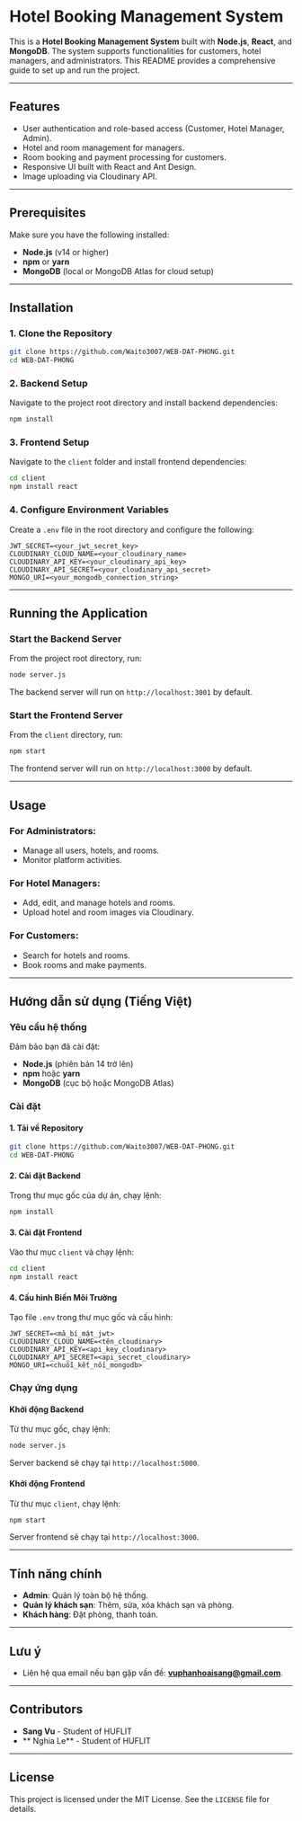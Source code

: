
# Hotel Booking Management System

This is a **Hotel Booking Management System** built with **Node.js**, **React**, and **MongoDB**. The system supports functionalities for customers, hotel managers, and administrators. This README provides a comprehensive guide to set up and run the project.

---

## Features

- User authentication and role-based access (Customer, Hotel Manager, Admin).
- Hotel and room management for managers.
- Room booking and payment processing for customers.
- Responsive UI built with React and Ant Design.
- Image uploading via Cloudinary API.

---

## Prerequisites

Make sure you have the following installed:
- **Node.js** (v14 or higher)
- **npm** or **yarn**
- **MongoDB** (local or MongoDB Atlas for cloud setup)

---

## Installation

### 1. Clone the Repository
```bash
git clone https://github.com/Waito3007/WEB-DAT-PHONG.git
cd WEB-DAT-PHONG
```

### 2. Backend Setup
Navigate to the project root directory and install backend dependencies:
```bash
npm install
```

### 3. Frontend Setup
Navigate to the `client` folder and install frontend dependencies:
```bash
cd client
npm install react
```

### 4. Configure Environment Variables
Create a `.env` file in the root directory and configure the following:
```env
JWT_SECRET=<your_jwt_secret_key>
CLOUDINARY_CLOUD_NAME=<your_cloudinary_name>
CLOUDINARY_API_KEY=<your_cloudinary_api_key>
CLOUDINARY_API_SECRET=<your_cloudinary_api_secret>
MONGO_URI=<your_mongodb_connection_string>
```

---

## Running the Application

### Start the Backend Server
From the project root directory, run:
```bash
node server.js
```
The backend server will run on `http://localhost:3001` by default.

### Start the Frontend Server
From the `client` directory, run:
```bash
npm start
```
The frontend server will run on `http://localhost:3000` by default.

---

## Usage

### For Administrators:
- Manage all users, hotels, and rooms.
- Monitor platform activities.

### For Hotel Managers:
- Add, edit, and manage hotels and rooms.
- Upload hotel and room images via Cloudinary.

### For Customers:
- Search for hotels and rooms.
- Book rooms and make payments.

---


## Hướng dẫn sử dụng (Tiếng Việt)

### Yêu cầu hệ thống
Đảm bảo bạn đã cài đặt:
- **Node.js** (phiên bản 14 trở lên)
- **npm** hoặc **yarn**
- **MongoDB** (cục bộ hoặc MongoDB Atlas)

### Cài đặt

#### 1. Tải về Repository
```bash
git clone https://github.com/Waito3007/WEB-DAT-PHONG.git
cd WEB-DAT-PHONG
```

#### 2. Cài đặt Backend
Trong thư mục gốc của dự án, chạy lệnh:
```bash
npm install
```

#### 3. Cài đặt Frontend
Vào thư mục `client` và chạy lệnh:
```bash
cd client
npm install react
```

#### 4. Cấu hình Biến Môi Trường
Tạo file `.env` trong thư mục gốc và cấu hình:
```env
JWT_SECRET=<mã_bí_mật_jwt>
CLOUDINARY_CLOUD_NAME=<tên_cloudinary>
CLOUDINARY_API_KEY=<api_key_cloudinary>
CLOUDINARY_API_SECRET=<api_secret_cloudinary>
MONGO_URI=<chuỗi_kết_nối_mongodb>
```

### Chạy ứng dụng

#### Khởi động Backend
Từ thư mục gốc, chạy lệnh:
```bash
node server.js
```
Server backend sẽ chạy tại `http://localhost:5000`.

#### Khởi động Frontend
Từ thư mục `client`, chạy lệnh:
```bash
npm start
```
Server frontend sẽ chạy tại `http://localhost:3000`.

---

## Tính năng chính

- **Admin**: Quản lý toàn bộ hệ thống.
- **Quản lý khách sạn**: Thêm, sửa, xóa khách sạn và phòng.
- **Khách hàng**: Đặt phòng, thanh toán.

---

## Lưu ý

- Liên hệ qua email nếu bạn gặp vấn đề: **vuphanhoaisang@gmail.com**.

---

## Contributors

- **Sang Vu** - Student of HUFLIT
- ** Nghia Le** - Student of HUFLIT

---

## License

This project is licensed under the MIT License. See the `LICENSE` file for details.
